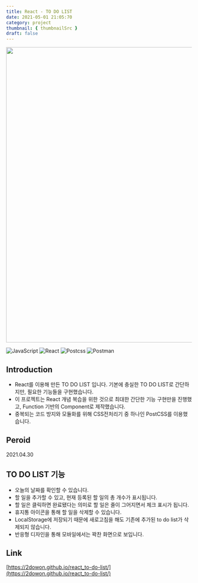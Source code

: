 ```yaml
---
title: React - TO DO LIST
date: 2021-05-01 21:05:70
category: project
thumbnail: { thumbnailSrc }
draft: false
---
```

<img src="./img/todolist2.gif"  width="800"/>

<img alt="JavaScript" src ="https://img.shields.io/badge/JavaScript-F7DF1E.svg?&style=for-the-badge&logo=JavaScript&logoColor=white"/> <img alt="React" src="https://img.shields.io/badge/react%20-%2320232a.svg?&style=for-the-badge&logo=react&logoColor=%2361DAFB"/> <img alt="Postcss" src ="https://img.shields.io/badge/postcss-DD3A0A.svg?&style=for-the-badge&logo=postcss&logoColor=white"/> <img alt="Postman" src ="https://img.shields.io/badge/Yarn-2c8ebb.svg?&style=for-the-badge&logo=yarn&logoColor=white"/>


## Introduction

- React를 이용해 만든 TO DO LIST 입니다. 기본에 충실한 TO DO LIST로 간단하지만, 필요한 기능들을 구현했습니다.
- 이 프로젝트는 React 개념 복습을 위한 것으로 최대한 간단한 기능 구현만을 진행했고, Function 기반의 Component로 제작했습니다.
- 중복되는 코드 방지와 모듈화를 위해 CSS전처리기 중 하나인 PostCSS를 이용했습니다.

## Peroid

2021.04.30

## TO DO LIST 기능

- 오늘의 날짜를 확인할 수 있습니다.
- 할 일을 추가할 수 있고, 현재 등록된 할 일의 총 개수가 표시됩니다.
- 할 일은 클릭하면 완료됐다는 의미로 할 일은 줄이 그어지면서 체크 표시가 됩니다.
- 휴지통 아이콘을 통해 할 일을 삭제할 수 있습니다.
- LocalStorage에 저장되기 때문에 새로고침을 해도 기존에 추가된 to do list가 삭제되지 않습니다.
- 반응형 디자인을 통해 모바일에서는 꽉찬 화면으로 보입니다.

## Link

[https://2dowon.github.io/react_to-do-list/](https://2dowon.github.io/react_to-do-list/)
